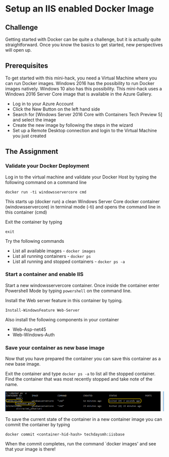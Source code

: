 # Setup an IIS enabled Docker Image #

## Challenge ##
Getting started with Docker can be quite a challenge, but it is actually quite straightforward. Once you know the basics to get started, new perspectives will open up.

## Prerequisites ##
To get started with this mini-hack, you need a Virtual Machine where you can run Docker images. Windows 2016 has the possibility to run Docker images natively. Windows 10 also has this possibility. This mini-hack uses a Windows 2016 Server Core image that is available in the Azure Gallery.

- Log in to your Azure Account
- Click the New Button on the left hand side 
- Search for [Windows Server 2016 Core with Containers Tech Preview 5] and select the image 
- Create the new image by following the steps in the wizard
- Set up a Remote Desktop connection and login to the Virtual Machine you just created

## The Assignment ##

### Validate your Docker Deployment ###
Log in to the virtual machine and validate your Docker Host by typing the following command on a command line

    docker run -ti windowsservercore cmd

This starts up (docker run) a clean Windows Server Core docker container (windowsservercore) in terminal mode (-ti) and opens the command line in this container (cmd)


Exit the container by typing

    exit

Try the following commands 



- List all available images - `docker images` 
- List all running containers - `docker ps`
- List all running and stopped containers - `docker ps -a`


### Start a container and enable IIS ###
Start a new windowsservercore container. Once inside the container enter Powershell Mode by typing `powershell` on the command line. 

Install the Web server feature in this container by typing.

    Install-WindowsFeature Web-Server

Also install the following components in your container
- Web-Asp-net45
- Web-Windows-Auth

### Save your container as new base image ###
Now that you have prepared the container you can save this container as a new base image.

Exit the container and type `docker ps -a` to list all the stopped container. Find the container that was most recently stopped and take note of the name.	

![](mh-docker-1.png)

To save the current state of the container in a new container image you can commit the container by typing 

    docker commit <container-hid-hash> techdaysmh:iisbase

When the commit completes, run the command `docker images' and see that your image is there!

